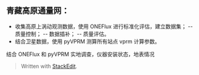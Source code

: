 ## 青藏高原通量网：
- 收集高原上涡动观测数据，使用 ONEFlux 进行标准化评估，建立数据集；
-- 质量控制；
-- 数据插补；
-- 质量评估。
- 结合卫星数据，使用 pyVPRM 测算所有站点 vprm 计算参数。

结合 ONEFlux 和 pyVPRM
实地调查，仪器安装状态，地表情况

> Written with [StackEdit](https://stackedit.io/).
<!--stackedit_data:
eyJoaXN0b3J5IjpbMTk1ODMzNTg5OCwxNjk3NzQ3MDI1LC03ND
M1MjQxMDZdfQ==
-->